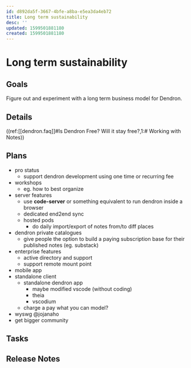 ```yaml
---
id: d892da5f-3667-4bfe-a8ba-e5ea3da4eb72
title: Long term sustainability
desc: ''
updated: 1599501881180
created: 1599501881180
---
```

# Long term sustainability

## Goals

Figure out and experiment with a long term business model for Dendron.

## Details

((ref:[[dendron.faq]]#Is Dendron Free? Will it stay free?,1:# Working with Notes))

## Plans

- pro status
    - support dendron development using one time or recurring fee
- workshops
    - eg. how to best organize
- server features
    - use **code-server** or something equivalent to run dendron inside a browser
    - dedicated end2end sync
    - hosted pods 
        - do daily import/export of notes from/to diff places
- dendron private catalogues
    - give people the option to build a paying subscription base for their published notes (eg. substack)
- enterprise features
    - active directory and support
    - support remote mount point
- mobile app 
- standalone client
    - standalone dendron app  
        - maybe modified vscode (without coding)
        - theia 
        - vscodium
    - charge a pay what you can model?
- wyswg @jojanaho
- get bigger community

## Tasks

## Release Notes

